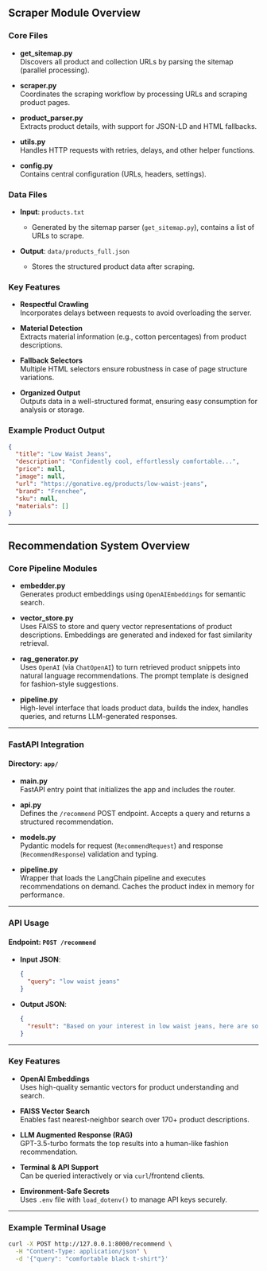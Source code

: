 ## Scraper Module Overview

### Core Files

- **get_sitemap.py**  
  Discovers all product and collection URLs by parsing the sitemap (parallel processing).

- **scraper.py**  
  Coordinates the scraping workflow by processing URLs and scraping product pages.

- **product_parser.py**  
  Extracts product details, with support for JSON-LD and HTML fallbacks.

- **utils.py**  
  Handles HTTP requests with retries, delays, and other helper functions.

- **config.py**  
  Contains central configuration (URLs, headers, settings).

### Data Files

- **Input**: `products.txt`  
  - Generated by the sitemap parser (`get_sitemap.py`), contains a list of URLs to scrape.

- **Output**: `data/products_full.json`  
  - Stores the structured product data after scraping.

### Key Features

- **Respectful Crawling**  
  Incorporates delays between requests to avoid overloading the server.

- **Material Detection**  
  Extracts material information (e.g., cotton percentages) from product descriptions.

- **Fallback Selectors**  
  Multiple HTML selectors ensure robustness in case of page structure variations.

- **Organized Output**  
  Outputs data in a well-structured format, ensuring easy consumption for analysis or storage.

### Example Product Output

```json
{
  "title": "Low Waist Jeans",
  "description": "Confidently cool, effortlessly comfortable...",
  "price": null,
  "image": null,
  "url": "https://gonative.eg/products/low-waist-jeans",
  "brand": "Frenchee",
  "sku": null,
  "materials": []
}
```

---

## Recommendation System Overview

### Core Pipeline Modules

- **embedder.py**  
  Generates product embeddings using `OpenAIEmbeddings` for semantic search.

- **vector_store.py**  
  Uses FAISS to store and query vector representations of product descriptions. Embeddings are generated and indexed for fast similarity retrieval.

- **rag_generator.py**  
  Uses `OpenAI` (via `ChatOpenAI`) to turn retrieved product snippets into natural language recommendations. The prompt template is designed for fashion-style suggestions.

- **pipeline.py**  
  High-level interface that loads product data, builds the index, handles queries, and returns LLM-generated responses.

---

### FastAPI Integration

#### Directory: `app/`

- **main.py**  
  FastAPI entry point that initializes the app and includes the router.

- **api.py**  
  Defines the `/recommend` POST endpoint. Accepts a query and returns a structured recommendation.

- **models.py**  
  Pydantic models for request (`RecommendRequest`) and response (`RecommendResponse`) validation and typing.

- **pipeline.py**  
  Wrapper that loads the LangChain pipeline and executes recommendations on demand. Caches the product index in memory for performance.

---

### API Usage

#### Endpoint: `POST /recommend`

- **Input JSON**:
  ```json
  {
    "query": "low waist jeans"
  }
  ```

- **Output JSON**:
  ```json
  {
    "result": "Based on your interest in low waist jeans, here are some recommendations..."
  }
  ```

---

### Key Features

- **OpenAI Embeddings**  
  Uses high-quality semantic vectors for product understanding and search.

- **FAISS Vector Search**  
  Enables fast nearest-neighbor search over 170+ product descriptions.

- **LLM Augmented Response (RAG)**  
  GPT-3.5-turbo formats the top results into a human-like fashion recommendation.

- **Terminal & API Support**  
  Can be queried interactively or via `curl`/frontend clients.

- **Environment-Safe Secrets**  
  Uses `.env` file with `load_dotenv()` to manage API keys securely.

---

### Example Terminal Usage

```bash
curl -X POST http://127.0.0.1:8000/recommend \
  -H "Content-Type: application/json" \
  -d '{"query": "comfortable black t-shirt"}'
```